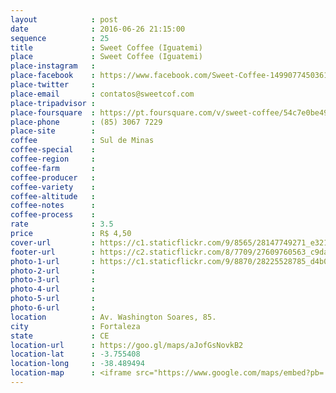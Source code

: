 ```yaml
---
layout            : post
date              : 2016-06-26 21:15:00
sequence          : 25
title             : Sweet Coffee (Iguatemi)
place             : Sweet Coffee (Iguatemi)
place-instagram   : 
place-facebook    : https://www.facebook.com/Sweet-Coffee-1499077450361468/?fref=ts
place-twitter     : 
place-email       : contatos@sweetcof.com
place-tripadvisor : 
place-foursquare  : https://pt.foursquare.com/v/sweet-coffee/54c7e0be498e44dbbdd2ca0e
place-phone       : (85) 3067 7229
place-site        : 
coffee            : Sul de Minas
coffee-special    : 
coffee-region     : 
coffee-farm       : 
coffee-producer   : 
coffee-variety    : 
coffee-altitude   : 
coffee-notes      : 
coffee-process    : 
rate              : 3.5
price             : R$ 4,50
cover-url         : https://c1.staticflickr.com/9/8565/28147749271_e3218ff0b2_o.jpg
footer-url        : https://c2.staticflickr.com/8/7709/27609760563_c9da706557_o.jpg
photo-1-url       : https://c1.staticflickr.com/9/8870/28225528785_d4b0f7e928_o.jpg
photo-2-url       : 
photo-3-url       : 
photo-4-url       : 
photo-5-url       : 
photo-6-url       : 
location          : Av. Washington Soares, 85.
city              : Fortaleza
state             : CE
location-url      : https://goo.gl/maps/aJofGsNovkB2
location-lat      : -3.755408
location-long     : -38.489494
location-map      : <iframe src="https://www.google.com/maps/embed?pb=!1m18!1m12!1m3!1d3981.2438536756!2d-38.490010485731034!3d-3.757010744369502!2m3!1f0!2f0!3f0!3m2!1i1024!2i768!4f13.1!3m3!1m2!1s0x7c74582286dd3f1%3A0xde4a1b04f806edb5!2sShopping+Iguatemi!5e0!3m2!1spt-BR!2sbr!4v1468175717525" width="100%" height="450" frameborder="0" style="border:0" scrolling="no"></iframe>
---
```


